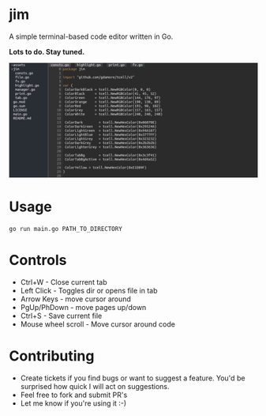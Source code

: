 jim
===

A simple terminal-based code editor written in Go.

**Lots to do. Stay tuned.**

![screeny](./assets/1.png)

# Usage

```shell
go run main.go PATH_TO_DIRECTORY
```

# Controls

* Ctrl+W - Close current tab
* Left Click - Toggles dir or opens file in tab
* Arrow Keys - move cursor around
* PgUp/PhDown - move pages up/down
* Ctrl+S - Save current file
* Mouse wheel scroll - Move cursor around code

# Contributing

* Create tickets if you find bugs or want to suggest a feature. You'd be surprised how quick I will act on suggestions.
* Feel free to fork and submit PR's
* Let me know if you're using it :-)

